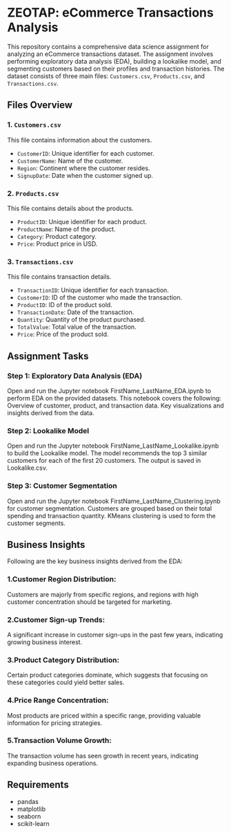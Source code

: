 # ZEOTAP: eCommerce Transactions Analysis

This repository contains a comprehensive data science assignment for analyzing an eCommerce transactions dataset. The assignment involves performing exploratory data analysis (EDA), building a lookalike model, and segmenting customers based on their profiles and transaction histories. The dataset consists of three main files: `Customers.csv`, `Products.csv`, and `Transactions.csv`.

## Files Overview

### 1. `Customers.csv`
This file contains information about the customers.

- `CustomerID`: Unique identifier for each customer.
- `CustomerName`: Name of the customer.
- `Region`: Continent where the customer resides.
- `SignupDate`: Date when the customer signed up.

### 2. `Products.csv`
This file contains details about the products.

- `ProductID`: Unique identifier for each product.
- `ProductName`: Name of the product.
- `Category`: Product category.
- `Price`: Product price in USD.

### 3. `Transactions.csv`
This file contains transaction details.

- `TransactionID`: Unique identifier for each transaction.
- `CustomerID`: ID of the customer who made the transaction.
- `ProductID`: ID of the product sold.
- `TransactionDate`: Date of the transaction.
- `Quantity`: Quantity of the product purchased.
- `TotalValue`: Total value of the transaction.
- `Price`: Price of the product sold.

## Assignment Tasks

### Step 1: Exploratory Data Analysis (EDA)
Open and run the Jupyter notebook FirstName_LastName_EDA.ipynb to perform EDA on the provided datasets. This notebook covers the following:
Overview of customer, product, and transaction data.
Key visualizations and insights derived from the data.
### Step 2: Lookalike Model
Open and run the Jupyter notebook FirstName_LastName_Lookalike.ipynb to build the Lookalike model.
The model recommends the top 3 similar customers for each of the first 20 customers.
The output is saved in Lookalike.csv.
### Step 3: Customer Segmentation
Open and run the Jupyter notebook FirstName_LastName_Clustering.ipynb for customer segmentation.
Customers are grouped based on their total spending and transaction quantity.
KMeans clustering is used to form the customer segments.

## Business Insights
Following are the key business insights derived from the EDA:

  ### 1.Customer Region Distribution:
  Customers are majorly from specific regions, and regions with high customer concentration should be targeted for marketing.
  
  ### 2.Customer Sign-up Trends:
  A significant increase in customer sign-ups in the past few years, indicating growing business interest.
  
  ### 3.Product Category Distribution:
  Certain product categories dominate, which suggests that focusing on these categories could yield better sales.
  
  ### 4.Price Range Concentration:
  Most products are priced within a specific range, providing valuable information for pricing strategies.
  
  ### 5.Transaction Volume Growth:
  The transaction volume has seen growth in recent years, indicating expanding business operations.



## Requirements

- pandas
- matplotlib
- seaborn
- scikit-learn
